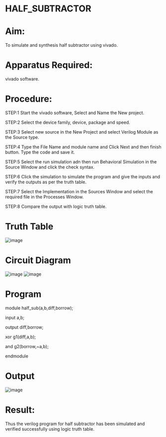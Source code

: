 # HALF_SUBTRACTOR
# Aim:
To simulate and synthesis half subtractor using vivado.

# Apparatus Required:
vivado software.

# Procedure:
STEP:1 Start the vivado software, Select and Name the New project.

STEP:2 Select the device family, device, package and speed. 

STEP:3 Select new source in the New Project and select Verilog Module as the Source type.

STEP:4 Type the File Name and module name and Click Next and then finish button. Type the code and save it. 

STEP:5 Select the run simulation adn then run Behavioral Simulation in the Source Window and click the check syntax.

STEP:6 Click the simulation to simulate the program and give the inputs and verify the outputs as per the truth table. 

STEP:7 Select the Implementation in the Sources Window and select the required file in the Processes Window.

STEP:8 Compare the output with logic truth table. 
# Truth Table
![image](https://github.com/RESMIRNAIR/HALF_SUBTRACTOR/assets/154305926/d0d5980a-6bcf-4ede-a54e-6aae3fb5f5f2)
# Circuit Diagram
![image](https://github.com/RESMIRNAIR/HALF_SUBTRACTOR/assets/154305926/df70da69-5a12-4a0d-ab84-a98dad3f7e70)
![image](https://github.com/RESMIRNAIR/HALF_SUBTRACTOR/assets/154305926/2f2d6a4d-9eda-4165-8579-1d7490b5fe97)

# Program
module half_sub(a,b,diff,borrow);

input a,b; 

output diff,borrow; 

xor g1(diff,a,b);

and g2(borrow,~a,b);

endmodule

# Output
![image](https://github.com/Shaiksushma123/HALF_SUBTRACTOR/assets/159005642/b0c2211b-2828-4b2a-9cf8-e69f82356a6b)

# Result:
Thus the verilog program for half subtractor has been simulated and verified successfully using logic truth table.
